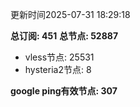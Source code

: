更新时间2025-07-31 18:29:18

**总订阅: 451**
**总节点: 52887**
- vless节点: 25531
- hysteria2节点: 8

**google ping有效节点: 307**
